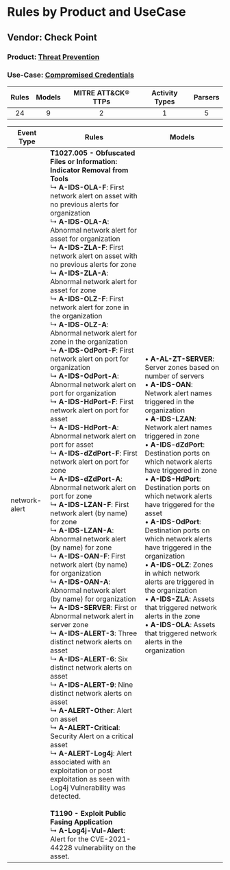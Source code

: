 Rules by Product and UseCase
============================
Vendor: Check Point
-------------------
### Product: [Threat Prevention](../ds_check_point_threat_prevention.md)
### Use-Case: [Compromised Credentials](../../../../UseCases/uc_compromised_credentials.md)

| Rules | Models | MITRE ATT&CK® TTPs | Activity Types | Parsers |
|:-----:|:------:|:------------------:|:--------------:|:-------:|
|  24   |   9    |         2          |       1        |    5    |

| Event Type    | Rules    | Models    |
| ---- | ---- | ---- |
| network-alert | <b>T1027.005 - Obfuscated Files or Information: Indicator Removal from Tools</b><br> ↳ <b>A-IDS-OLA-F</b>: First network alert on asset with no previous alerts for organization<br> ↳ <b>A-IDS-OLA-A</b>: Abnormal network alert for asset for organization<br> ↳ <b>A-IDS-ZLA-F</b>: First network alert on asset with no previous alerts for zone<br> ↳ <b>A-IDS-ZLA-A</b>: Abnormal network alert for asset for zone<br> ↳ <b>A-IDS-OLZ-F</b>: First network alert for zone in the organization<br> ↳ <b>A-IDS-OLZ-A</b>: Abnormal network alert for zone in the organization<br> ↳ <b>A-IDS-OdPort-F</b>: First network alert on port for organization<br> ↳ <b>A-IDS-OdPort-A</b>: Abnormal network alert on port for organization<br> ↳ <b>A-IDS-HdPort-F</b>: First network alert on port for asset<br> ↳ <b>A-IDS-HdPort-A</b>: Abnormal network alert on port for asset<br> ↳ <b>A-IDS-dZdPort-F</b>: First network alert on port for zone<br> ↳ <b>A-IDS-dZdPort-A</b>: Abnormal network alert on port for zone<br> ↳ <b>A-IDS-LZAN-F</b>: First network alert (by name) for zone<br> ↳ <b>A-IDS-LZAN-A</b>: Abnormal network alert (by name) for zone<br> ↳ <b>A-IDS-OAN-F</b>: First network alert (by name) for organization<br> ↳ <b>A-IDS-OAN-A</b>: Abnormal network alert (by name) for organization<br> ↳ <b>A-IDS-SERVER</b>: First or Abnormal network alert in server zone<br> ↳ <b>A-IDS-ALERT-3</b>: Three distinct network alerts on asset<br> ↳ <b>A-IDS-ALERT-6</b>: Six distinct network alerts on asset<br> ↳ <b>A-IDS-ALERT-9</b>: Nine distinct network alerts on asset<br> ↳ <b>A-ALERT-Other</b>: Alert on asset<br> ↳ <b>A-ALERT-Critical</b>: Security Alert on a critical asset<br> ↳ <b>A-ALERT-Log4j</b>: Alert associated with an exploitation or post exploitation as seen with Log4j Vulnerability was detected.<br><br><b>T1190 - Exploit Public Fasing Application</b><br> ↳ <b>A-Log4j-Vul-Alert</b>: Alert for the CVE-2021-44228 vulnerability on the asset. |  • <b>A-AL-ZT-SERVER</b>: Server zones based on number of servers<br> • <b>A-IDS-OAN</b>: Network alert names triggered in the organization<br> • <b>A-IDS-LZAN</b>: Network alert names triggered in zone<br> • <b>A-IDS-dZdPort</b>: Destination ports on which network alerts have triggered in zone<br> • <b>A-IDS-HdPort</b>: Destination ports on which network alerts have triggered for the asset<br> • <b>A-IDS-OdPort</b>: Destination ports on which network alerts have triggered in the organization<br> • <b>A-IDS-OLZ</b>: Zones in which network alerts are triggered in the organization<br> • <b>A-IDS-ZLA</b>: Assets that triggered network alerts in the zone<br> • <b>A-IDS-OLA</b>: Assets that triggered network alerts in the organization |